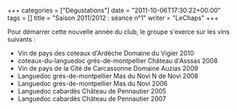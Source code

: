 +++
categories = ["Dégustations"]
date = "2011-10-06T17:30:22+00:00"
tags = [] 
title = "Saison 2011/2012 : séance n°1"
writer = "LeChaps"
+++

Pour démarrer cette nouvelle année du club, le groupe s'exerce sur les vins suivants :

* Vin de pays des coteaux d'Ardèche Domaine du Vigier 2010
* coteaux-du-languedoc grés-de-montpellier Château d'Asssas 2008
* Vin de pays de la Cité de Carcassonne Domaine Auzias 2009
* Languedoc grés-de-montpellier Mas du Novi N de Novi 2008
* Languedoc grés-de-montpellier Mas du Novi 2006
* Languedoc cabardès Château de Pennautier 2005
* Languedoc cabardès Château de Pennautier 2007

